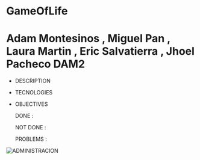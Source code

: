 # GameOfLife
# Adam Montesinos , Miguel Pan , Laura Martin , Eric Salvatierra , Jhoel Pacheco DAM2

- DESCRIPTION 

- TECNOLOGIES

- OBJECTIVES

  DONE :
  
  NOT DONE :
  
  PROBLEMS : 
  
![ADMINISTRACION](https://user-images.githubusercontent.com/58786408/137323744-00eabe1f-c635-4c1e-b079-701e1868461e.png)
